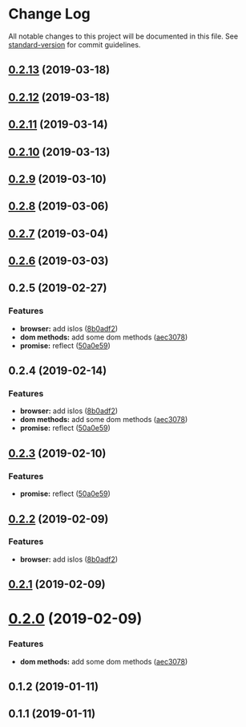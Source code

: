 # Change Log

All notable changes to this project will be documented in this file. See [standard-version](https://github.com/conventional-changelog/standard-version) for commit guidelines.

<a name="0.2.13"></a>
## [0.2.13](https://github.com/leafiy/buxton/compare/v0.2.12...v0.2.13) (2019-03-18)



<a name="0.2.12"></a>
## [0.2.12](https://github.com/leafiy/buxton/compare/v0.2.9...v0.2.12) (2019-03-18)



<a name="0.2.11"></a>
## [0.2.11](https://github.com/leafiy/buxton/compare/v0.2.10...v0.2.11) (2019-03-14)



<a name="0.2.10"></a>
## [0.2.10](https://github.com/leafiy/buxton/compare/v0.2.9...v0.2.10) (2019-03-13)



<a name="0.2.9"></a>
## [0.2.9](https://github.com/leafiy/buxton/compare/v0.2.8...v0.2.9) (2019-03-10)



<a name="0.2.8"></a>
## [0.2.8](https://github.com/leafiy/buxton/compare/v0.2.7...v0.2.8) (2019-03-06)



<a name="0.2.7"></a>
## [0.2.7](https://github.com/leafiy/buxton/compare/v0.2.6...v0.2.7) (2019-03-04)



<a name="0.2.6"></a>
## [0.2.6](https://github.com/leafiy/buxton/compare/v0.2.5...v0.2.6) (2019-03-03)



<a name="0.2.5"></a>
## 0.2.5 (2019-02-27)


### Features

* **browser:** add isIos ([8b0adf2](https://github.com/leafiy/buxton/commit/8b0adf2))
* **dom methods:** add some dom methods ([aec3078](https://github.com/leafiy/buxton/commit/aec3078))
* **promise:** reflect ([50a0e59](https://github.com/leafiy/buxton/commit/50a0e59))



<a name="0.2.4"></a>
## 0.2.4 (2019-02-14)


### Features

* **browser:** add isIos ([8b0adf2](https://github.com/leafiy/buxton/commit/8b0adf2))
* **dom methods:** add some dom methods ([aec3078](https://github.com/leafiy/buxton/commit/aec3078))
* **promise:** reflect ([50a0e59](https://github.com/leafiy/buxton/commit/50a0e59))



<a name="0.2.3"></a>
## [0.2.3](https://github.com/leafiy/buxton/compare/v0.2.2...v0.2.3) (2019-02-10)


### Features

* **promise:** reflect ([50a0e59](https://github.com/leafiy/buxton/commit/50a0e59))



<a name="0.2.2"></a>
## [0.2.2](https://github.com/leafiy/buxton/compare/v0.2.1...v0.2.2) (2019-02-09)


### Features

* **browser:** add isIos ([8b0adf2](https://github.com/leafiy/buxton/commit/8b0adf2))



<a name="0.2.1"></a>
## [0.2.1](https://github.com/leafiy/js-utils/compare/v0.2.0...v0.2.1) (2019-02-09)



<a name="0.2.0"></a>
# [0.2.0](https://github.com/leafiy/js-utils/compare/v0.1.2...v0.2.0) (2019-02-09)


### Features

* **dom methods:** add some dom methods ([aec3078](https://github.com/leafiy/js-utils/commit/aec3078))



<a name="0.1.2"></a>
## 0.1.2 (2019-01-11)



<a name="0.1.1"></a>
## 0.1.1 (2019-01-11)
